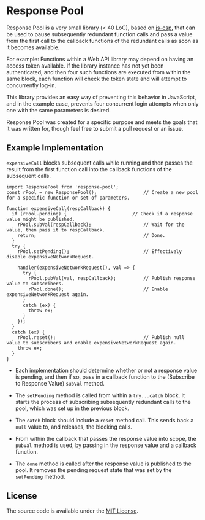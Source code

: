 # Response Pool

Response Pool is a very small library (< 40 LoC), based on [js-csp](https://github.com/ubolonton/js-csp), that can be used to pause subsequently redundant function calls and pass a value from the first call to the callback functions of the redundant calls as soon as it becomes available.

For example: Functions within a Web API library may depend on having an access token available. If the library instance has not yet been authenticated, and then four such functions are executed from within the same block, each function will check the token state and will attempt to concurrently log-in.

This library provides an easy way of preventing this behavior in JavaScript, and in the example case, prevents four concurrent login attempts when only one with the same parameters is desired.

Response Pool was created for a specific purpose and meets the goals that it was written for, though feel free to submit a pull request or an issue.

## Example Implementation

```expensiveCall``` blocks subsequent calls while running and then passes the result
from the first function call into the callback functions of the subsequent calls.

```
import ResponsePool from 'response-pool';
const rPool = new ResponsePool();                 // Create a new pool for a specific function or set of parameters.

function expensiveCall(respCallback) {
  if (rPool.pending) {                        // Check if a response value might be published.
    rPool.subVal(respCallback);                   // Wait for the value, then pass it to respCallback.
    return;                                       // Done.
  }
  try {
    rPool.setPending();                           // Effectively disable expensiveNetworkRequest.

    handler(expensiveNetworkRequest(), val => {
      try {
        rPool.pubVal(val, respCallback);          // Publish response value to subscribers.
        rPool.done();                             // Enable expensiveNetworkRequest again.
      }
      catch (ex) {
        throw ex;
      }
    });
  }
  catch (ex) {
    rPool.reset();                                // Publish null value to subscribers and enable expensiveNetworkRequest again.
    throw ex;
  }
}
```

* Each implementation should determine whether or not a response value is pending, and then if so, pass in a callback function to the (Subscribe to Response Value) ```subVal``` method.

* The ```setPending``` method is called from within a ```try...catch``` block. It starts the process of subscribing subsequently redundant calls to the pool, which was set up in the previous block.

* The ```catch``` block should include a ```reset``` method call. This sends back a ```null``` value to, and releases, the blocking calls.

* From within the callback that passes the response value into scope, the ```pubVal``` method is used, by passing in the response value and a callback function.

* The ```done``` method is called after the response value is published to the pool. It removes the pending request state that was set by the ```setPending``` method.

## License

The source code is available under the [MIT License](https://opensource.org/licenses/MIT).